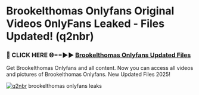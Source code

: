 # Brookelthomas Onlyfans Original Videos 0nlyFans Leaked - Files Updated! (q2nbr)

<h3>🔴 CLICK HERE 🌐==►► <a href="https://tinyurl.com/2wckxsce" rel="nofollow">Brookelthomas Onlyfans Updated Files</a></h3>

Get Brookelthomas Onlyfans and all content. Now you can access all videos and pictures of Brookelthomas Onlyfans. New Updated Files 2025!

[![q2nbr](https://i.imgur.com/AFduVYN.gif)](https://tinyurl.com/2wckxsce)
brookelthomas onlyfans leaks